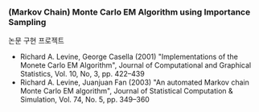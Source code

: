 ### (Markov Chain) Monte Carlo EM Algorithm using Importance Sampling

논문 구현 프로젝트
- Richard A. Levine, George Casella (2001) "Implementations of the Monete Carlo EM Algorithm", Journal of Computational and Graphical Statistics, Vol. 10, No, 3, pp. 422–439
- Richard A. Levine, Juanjuan Fan (2003) "An automated Markov chain Monte Carlo EM algorithm", Journal of Statistical Computation & Simulation, Vol. 74, No. 5, pp. 349–360

